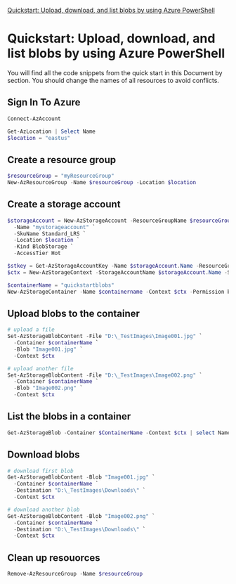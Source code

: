 [Quickstart: Upload, download, and list blobs by using Azure PowerShell](https://learn.microsoft.com/en-us/azure/storage/blobs/storage-quickstart-blobs-powershell)

# Quickstart: Upload, download, and list blobs by using Azure PowerShell

You will find all the code snippets from the quick start in this Document by section. You should change the names of all resources to avoid conflicts. 

## Sign In To Azure
``` PowerShell
Connect-AzAccount

Get-AzLocation | Select Name
$location = "eastus"

```

## Create a resource group
```PowerShell
$resourceGroup = "myResourceGroup"
New-AzResourceGroup -Name $resourceGroup -Location $location
```

## Create a storage account
```PowerShell
$storageAccount = New-AzStorageAccount -ResourceGroupName $resourceGroup `
  -Name "mystorageaccount" `
  -SkuName Standard_LRS `
  -Location $location `
  -Kind BlobStorage `
  -AccessTier Hot

$stkey = Get-AzStorageAccountKey -Name $storageAccount.Name -ResourceGroupName $resourcegroup 
$ctx = New-AzStorageContext -StorageAccountName $storageAccount.Name -StorageAccountKey $stkey[0].Value

$containerName = "quickstartblobs"
New-AzStorageContainer -Name $containername -Context $ctx -Permission blob

```

## Upload blobs to the container
```PowerShell
# upload a file
Set-AzStorageBlobContent -File "D:\_TestImages\Image001.jpg" `
  -Container $containerName `
  -Blob "Image001.jpg" `
  -Context $ctx 

# upload another file
Set-AzStorageBlobContent -File "D:\_TestImages\Image002.png" `
  -Container $containerName `
  -Blob "Image002.png" `
  -Context $ctx
  ```

## List the blobs in a container
```PowerShell
Get-AzStorageBlob -Container $ContainerName -Context $ctx | select Name
```

## Download blobs
```PowerShell
# download first blob
Get-AzStorageBlobContent -Blob "Image001.jpg" `
  -Container $containerName `
  -Destination "D:\_TestImages\Downloads\" `
  -Context $ctx 

# download another blob
Get-AzStorageBlobContent -Blob "Image002.png" `
  -Container $containerName `
  -Destination "D:\_TestImages\Downloads\" `
  -Context $ctx
```

## Clean up resouorces
```PowerShell
Remove-AzResourceGroup -Name $resourceGroup
```